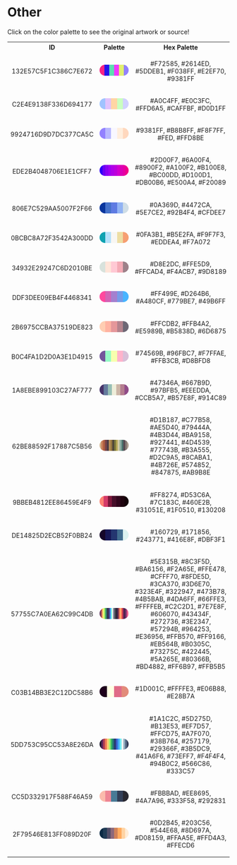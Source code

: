 
<!DOCTYPE html>
<html><body>
<h1>Other</h1>
<p>Click on the color palette to see the original artwork or source!</p>
<table style="width:100%">
<tr><th style="text-align: center; vertical-align: middle;">ID</th><th style="text-align: center; vertical-align: middle;">Palette</th><th style="text-align: center; vertical-align: middle;">Hex Palette</th></tr>
<tr><td style="text-align: center; vertical-align: middle;"><p style="font-size:14px">132E57C5F1C386C7E672</p></td> <td style="text-align: center; vertical-align: middle;"><a href=https://chipdelmal.github.io/ style="font-size:14px"><img style="border-radius: 14px;" src="../media/swatches/132E57C5F1C386C7E672.png" height="25"></a></td> <td style="text-align: center; vertical-align: middle;"><p style="font-size:14px">#F72585, #2614ED, #5DDEB1, #F038FF, #E2EF70, #9381FF</p></td></tr>
<tr><td style="text-align: center; vertical-align: middle;"><p style="font-size:14px">C2E4E9138F336D694177</p></td> <td style="text-align: center; vertical-align: middle;"><a href=https://chipdelmal.github.io/ style="font-size:14px"><img style="border-radius: 14px;" src="../media/swatches/C2E4E9138F336D694177.png" height="25"></a></td> <td style="text-align: center; vertical-align: middle;"><p style="font-size:14px">#A0C4FF, #E0C3FC, #FFD6A5, #CAFFBF, #D0D1FF</p></td></tr>
<tr><td style="text-align: center; vertical-align: middle;"><p style="font-size:14px">9924716D9D7DC377CA5C</p></td> <td style="text-align: center; vertical-align: middle;"><a href=https://coolors.co/palette/9381ff-b8b8ff-f8f7ff-ffeedd-ffd8be style="font-size:14px"><img style="border-radius: 14px;" src="../media/swatches/9924716D9D7DC377CA5C.png" height="25"></a></td> <td style="text-align: center; vertical-align: middle;"><p style="font-size:14px">#9381FF, #B8B8FF, #F8F7FF, #FED, #FFD8BE</p></td></tr>
<tr><td style="text-align: center; vertical-align: middle;"><p style="font-size:14px">EDE2B4048706E1E1CFF7</p></td> <td style="text-align: center; vertical-align: middle;"><a href=https://coolors.co/palette/2d00f7-6a00f4-8900f2-a100f2-b100e8-bc00dd-d100d1-db00b6-e500a4-f20089 style="font-size:14px"><img style="border-radius: 14px;" src="../media/swatches/EDE2B4048706E1E1CFF7.png" height="25"></a></td> <td style="text-align: center; vertical-align: middle;"><p style="font-size:14px">#2D00F7, #6A00F4, #8900F2, #A100F2, #B100E8, #BC00DD, #D100D1, #DB00B6, #E500A4, #F20089</p></td></tr>
<tr><td style="text-align: center; vertical-align: middle;"><p style="font-size:14px">806E7C529AA5007F2F66</p></td> <td style="text-align: center; vertical-align: middle;"><a href=https://coolors.co/palette/0a369d-4472ca-5e7ce2-92b4f4-cfdee7 style="font-size:14px"><img style="border-radius: 14px;" src="../media/swatches/806E7C529AA5007F2F66.png" height="25"></a></td> <td style="text-align: center; vertical-align: middle;"><p style="font-size:14px">#0A369D, #4472CA, #5E7CE2, #92B4F4, #CFDEE7</p></td></tr>
<tr><td style="text-align: center; vertical-align: middle;"><p style="font-size:14px">0BCBC8A72F3542A300DD</p></td> <td style="text-align: center; vertical-align: middle;"><a href=https://coolors.co/0fa3b1-b5e2fa-f9f7f3-eddea4-f7a072 style="font-size:14px"><img style="border-radius: 14px;" src="../media/swatches/0BCBC8A72F3542A300DD.png" height="25"></a></td> <td style="text-align: center; vertical-align: middle;"><p style="font-size:14px">#0FA3B1, #B5E2FA, #F9F7F3, #EDDEA4, #F7A072</p></td></tr>
<tr><td style="text-align: center; vertical-align: middle;"><p style="font-size:14px">34932E29247C6D2010BE</p></td> <td style="text-align: center; vertical-align: middle;"><a href=https://coolors.co/palette/d8e2dc-ffe5d9-ffcad4-f4acb7-9d8189 style="font-size:14px"><img style="border-radius: 14px;" src="../media/swatches/34932E29247C6D2010BE.png" height="25"></a></td> <td style="text-align: center; vertical-align: middle;"><p style="font-size:14px">#D8E2DC, #FFE5D9, #FFCAD4, #F4ACB7, #9D8189</p></td></tr>
<tr><td style="text-align: center; vertical-align: middle;"><p style="font-size:14px">DDF3DEE09EB4F4468341</p></td> <td style="text-align: center; vertical-align: middle;"><a href=https://coolors.co/palette/ff499e-d264b6-a480cf-779be7-49b6ff style="font-size:14px"><img style="border-radius: 14px;" src="../media/swatches/DDF3DEE09EB4F4468341.png" height="25"></a></td> <td style="text-align: center; vertical-align: middle;"><p style="font-size:14px">#FF499E, #D264B6, #A480CF, #779BE7, #49B6FF</p></td></tr>
<tr><td style="text-align: center; vertical-align: middle;"><p style="font-size:14px">2B6975CCBA37519DE823</p></td> <td style="text-align: center; vertical-align: middle;"><a href=https://coolors.co/palette/ffcdb2-ffb4a2-e5989b-b5838d-6d6875 style="font-size:14px"><img style="border-radius: 14px;" src="../media/swatches/2B6975CCBA37519DE823.png" height="25"></a></td> <td style="text-align: center; vertical-align: middle;"><p style="font-size:14px">#FFCDB2, #FFB4A2, #E5989B, #B5838D, #6D6875</p></td></tr>
<tr><td style="text-align: center; vertical-align: middle;"><p style="font-size:14px">B0C4FA1D2D0A3E1D4915</p></td> <td style="text-align: center; vertical-align: middle;"><a href=https://lospec.com/palette-list/blessing style="font-size:14px"><img style="border-radius: 14px;" src="../media/swatches/B0C4FA1D2D0A3E1D4915.png" height="25"></a></td> <td style="text-align: center; vertical-align: middle;"><p style="font-size:14px">#74569B, #96FBC7, #F7FFAE, #FFB3CB, #D8BFD8</p></td></tr>
<tr><td style="text-align: center; vertical-align: middle;"><p style="font-size:14px">1A8EBE899103C27AF777</p></td> <td style="text-align: center; vertical-align: middle;"><a href=https://lospec.com/palette-list/heptarainbow style="font-size:14px"><img style="border-radius: 14px;" src="../media/swatches/1A8EBE899103C27AF777.png" height="25"></a></td> <td style="text-align: center; vertical-align: middle;"><p style="font-size:14px">#47346A, #667B9D, #97BFB5, #EEEDDA, #CCB5A7, #B57E8F, #914C89</p></td></tr>
<tr><td style="text-align: center; vertical-align: middle;"><p style="font-size:14px">62BE88592F17887C5B56</p></td> <td style="text-align: center; vertical-align: middle;"><a href=https://lospec.com/palette-list/lost-century style="font-size:14px"><img style="border-radius: 14px;" src="../media/swatches/62BE88592F17887C5B56.png" height="25"></a></td> <td style="text-align: center; vertical-align: middle;"><p style="font-size:14px">#D1B187, #C77B58, #AE5D40, #79444A, #4B3D44, #BA9158, #927441, #4D4539, #77743B, #B3A555, #D2C9A5, #8CABA1, #4B726E, #574852, #847875, #AB9B8E</p></td></tr>
<tr><td style="text-align: center; vertical-align: middle;"><p style="font-size:14px">9BBEB4812EE86459E4F9</p></td> <td style="text-align: center; vertical-align: middle;"><a href=https://lospec.com/palette-list/midnight-ablaze style="font-size:14px"><img style="border-radius: 14px;" src="../media/swatches/9BBEB4812EE86459E4F9.png" height="25"></a></td> <td style="text-align: center; vertical-align: middle;"><p style="font-size:14px">#FF8274, #D53C6A, #7C183C, #460E2B, #31051E, #1F0510, #130208</p></td></tr>
<tr><td style="text-align: center; vertical-align: middle;"><p style="font-size:14px">DE14825D2ECB52F0BB24</p></td> <td style="text-align: center; vertical-align: middle;"><a href=https://lospec.com/palette-list/midnight-glow style="font-size:14px"><img style="border-radius: 14px;" src="../media/swatches/DE14825D2ECB52F0BB24.png" height="25"></a></td> <td style="text-align: center; vertical-align: middle;"><p style="font-size:14px">#160729, #171856, #243771, #416E8F, #DBF3F1</p></td></tr>
<tr><td style="text-align: center; vertical-align: middle;"><p style="font-size:14px">57755C7A0EA62C99C4DB</p></td> <td style="text-align: center; vertical-align: middle;"><a href=https://lospec.com/palette-list/pear36 style="font-size:14px"><img style="border-radius: 14px;" src="../media/swatches/57755C7A0EA62C99C4DB.png" height="25"></a></td> <td style="text-align: center; vertical-align: middle;"><p style="font-size:14px">#5E315B, #8C3F5D, #BA6156, #F2A65E, #FFE478, #CFFF70, #8FDE5D, #3CA370, #3D6E70, #323E4F, #322947, #473B78, #4B5BAB, #4DA6FF, #66FFE3, #FFFFEB, #C2C2D1, #7E7E8F, #606070, #43434F, #272736, #3E2347, #57294B, #964253, #E36956, #FFB570, #FF9166, #EB564B, #B0305C, #73275C, #422445, #5A265E, #80366B, #BD4882, #FF6B97, #FFB5B5</p></td></tr>
<tr><td style="text-align: center; vertical-align: middle;"><p style="font-size:14px">C03B14BB3E2C12DC58B6</p></td> <td style="text-align: center; vertical-align: middle;"><a href=https://lospec.com/palette-list/raspberry style="font-size:14px"><img style="border-radius: 14px;" src="../media/swatches/C03B14BB3E2C12DC58B6.png" height="25"></a></td> <td style="text-align: center; vertical-align: middle;"><p style="font-size:14px">#1D001C, #FFFFE3, #E06B88, #E28B7A</p></td></tr>
<tr><td style="text-align: center; vertical-align: middle;"><p style="font-size:14px">5DD753C95CC53A8E26DA</p></td> <td style="text-align: center; vertical-align: middle;"><a href=https://lospec.com/palette-list/sweetie-16 style="font-size:14px"><img style="border-radius: 14px;" src="../media/swatches/5DD753C95CC53A8E26DA.png" height="25"></a></td> <td style="text-align: center; vertical-align: middle;"><p style="font-size:14px">#1A1C2C, #5D275D, #B13E53, #EF7D57, #FFCD75, #A7F070, #38B764, #257179, #29366F, #3B5DC9, #41A6F6, #73EFF7, #F4F4F4, #94B0C2, #566C86, #333C57</p></td></tr>
<tr><td style="text-align: center; vertical-align: middle;"><p style="font-size:14px">CC5D332917F588F46A59</p></td> <td style="text-align: center; vertical-align: middle;"><a href=https://lospec.com/palette-list/twilight-5 style="font-size:14px"><img style="border-radius: 14px;" src="../media/swatches/CC5D332917F588F46A59.png" height="25"></a></td> <td style="text-align: center; vertical-align: middle;"><p style="font-size:14px">#FBBBAD, #EE8695, #4A7A96, #333F58, #292831</p></td></tr>
<tr><td style="text-align: center; vertical-align: middle;"><p style="font-size:14px">2F79546E813FF089D20F</p></td> <td style="text-align: center; vertical-align: middle;"><a href=https://lospec.com/palette-list/slso8 style="font-size:14px"><img style="border-radius: 14px;" src="../media/swatches/2F79546E813FF089D20F.png" height="25"></a></td> <td style="text-align: center; vertical-align: middle;"><p style="font-size:14px">#0D2B45, #203C56, #544E68, #8D697A, #D08159, #FFAA5E, #FFD4A3, #FFECD6</p></td></tr>
</table>
</body></html>
